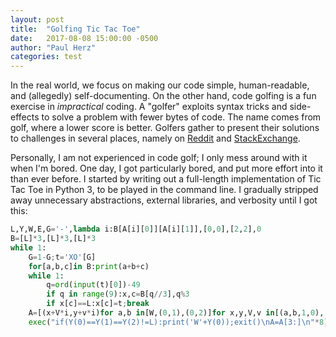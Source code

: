 ```yaml
---
layout: post
title:  "Golfing Tic Tac Toe"
date:   2017-08-08 15:00:00 -0500
author: "Paul Herz"
categories: test
---
```


In the real world, we focus on making our code simple, human-readable, and (allegedly) self-documenting. On the other hand, code golfing is a fun exercise in *impractical* coding. A "golfer" exploits syntax tricks and side-effects to solve a problem with fewer bytes of code. The name comes from golf, where a lower score is better. Golfers gather to present their solutions to challenges  in several places, namely on [Reddit](https://www.reddit.com/r/codegolf/) and [StackExchange](https://codegolf.stackexchange.com/).

Personally, I am not experienced in code golf; I only mess around with it when I'm bored. One day, I got particularly bored, and put more effort into it than ever before. I started by writing out a full-length implementation of Tic Tac Toe in Python 3, to be played in the command line. I gradually stripped away unnecessary abstractions, external libraries, and verbosity until I got this:

```python
L,Y,W,E,G='-',lambda i:B[A[i][0]][A[i][1]],[0,0],[2,2],0
B=[L]*3,[L]*3,[L]*3
while 1:
	G=1-G;t='XO'[G]
	for[a,b,c]in B:print(a+b+c)
	while 1:
		q=ord(input(t)[0])-49
		if q in range(9):x,c=B[q//3],q%3
		if x[c]==L:x[c]=t;break
	A=[(x+V*i,y+v*i)for a,b in[W,(0,1),(0,2)]for x,y,V,v in[(a,b,1,0),(b,a,0,1)]for i in[0,1,2]]+[W,E,(1,1),(2,0),E,(0,2)]
	exec("if(Y(0)==Y(1)==Y(2)!=L):print('W'+Y(0));exit()\nA=A[3:]\n"*8)
```
